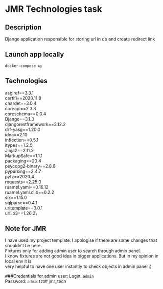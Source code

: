 # JMR Technologies task

## Description
Django application responsible for storing url in db and create redirect link

## Launch app locally 

```docker-compose up```

## Technologies

asgiref==3.3.1 \
certifi==2020.11.8 \
chardet==3.0.4 \
coreapi==2.3.3 \
coreschema==0.0.4 \
Django==3.1.3 \
djangorestframework==3.12.2 \
drf-yasg==1.20.0\
idna==2.10\
inflection==0.5.1\
itypes==1.2.0\
Jinja2==2.11.2\
MarkupSafe==1.1.1\
packaging==20.4\
psycopg2-binary==2.8.6\
pyparsing==2.4.7\
pytz==2020.4\
requests==2.25.0\
ruamel.yaml==0.16.12\
ruamel.yaml.clib==0.2.2\
six==1.15.0\
sqlparse==0.4.1\
uritemplate==3.0.1\
urllib3==1.26.2\

## Note for JMR

I have used my project template. I apologise if there are some changes that shouldn't be here. \
Fixtures only for adding admin user to search through admin panel. \
I know fixtures are not good idea in bigger applications. But in my opinion in local env it is\
very helpful to have one user instantly to check objects in admin panel :)
 
###Credentials for admin user:
Login: ```admin```\
Password: ```admin123```# jmr_tech
